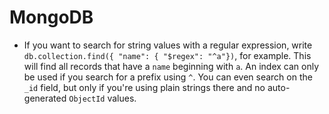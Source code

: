 # MongoDB

 * If you want to search for string values with a regular expression, write `db.collection.find({ "name": { "$regex": "^a"})`, for example. This will find all records that have a `name` beginning with `a`. An index can only be used if you search for a prefix using `^`. You can even search on the `_id` field, but only if you're using plain strings there and no auto-generated `ObjectId` values.

